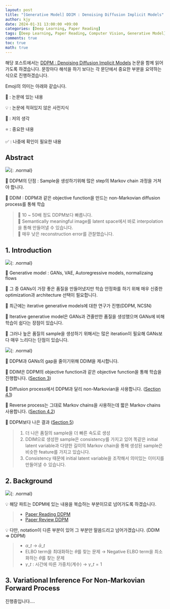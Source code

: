 ```yaml
---
layout: post
title: "[Generative Model] DDIM : Denoising Diffusion Implicit Models"
author: kjy
date: 2024-01-31 13:00:00 +09:00
categories: [Deep Learning, Paper Reading]
tags: [Deep Learning, Paper Reading, Computer Vision, Generative Model]
comments: true
toc: true
math: true
---
```


해당 포스트에서는 [DDPM : Denoising Diffusion Implicit Models](https://arxiv.org/abs/2010.02502) 논문을 함께 읽어가도록 하겠습니다. 문장마다 해석을 하기 보다는 각 문단에서 중요한 부분을 요약하는 식으로 진행하겠습니다.

Emoji의 의미는 아래와 같습니다.

🔎 : 논문에 있는 내용

💡 : 논문에 적혀있지 않은 사전지식

💭 : 저의 생각

⭐ : 중요한 내용

✅ : 나중에 확인이 필요한 내용

## Abstract

![](../../assets/img/Paper_Reading/DDIM/ddim_1.jpg){: .normal}

🔎 DDPM의 단점 : Sample을 생성하기위해 많은 step의 Markov chain 과정을 거쳐야 합니다.

🔎 DDIM : DDPM과 같은 objective function을 만드는 non-Markovian diffusion process를 통해 학습

> 🔎 10 ~ 50배 정도 DDPM보다 빠릅니다.  
> 🔎 Semantically meaningful image를 latent space에서 바로 interpolation을 통해 만들어낼 수 있습니다.  
> 🔎 매우 낮은 reconstruction error를 관찰했습니다.

## 1. Introduction

![](../../assets/img/Paper_Reading/DDIM/ddim_2.jpg){: .normal}

🔎 Generative model : GANs, VAE, Autoregressive models, normalizaing flows

🔎 그 중 GANs이 가장 좋은 품질을 만들어냈지만 학습 안정화를 하기 위해 매우 신중한 optimization과 architecture 선택이 필요합니다.

🔎 최근에는 iterative generative models에 대한 연구가 진행(DDPM, NCSN)

🔎 Iterative generative model은 GANs과 견줄만한 품질을 생성했으며 GANs에 비해 학습이 쉽다는 장점이 있습니다.

🔎 그러나 높은 품질의 sample을 생성하기 위해서는 많은 iteration이 필요해 GANs보다 매우 느리다는 단점이 있습니다.

![](../../assets/img/Paper_Reading/DDIM/ddim_3.jpg){: .normal}

🔎 DDPM과 GANs의 gap을 줄이기위해 DDIM을 제시합니다.

🔎 DDIM은 DDPM의 objective function과 같은 objective function을 통해 학습을 진행합니다. ([Section 3](#3-variational-inference-for-non-markovian-forward-process))

🔎 Diffusion process에서 DDPM과 달리 non-Markovian을 사용합니다. ([Section 4.1]())

🔎 Reverse process는 그대로 Markov chains을 사용하는데 짧은 Markov chains 사용합니다. ([Section 4.2]())

🔎 DDPM보다 나은 결과 ([Section 5]())

> 1. 더 나은 품질의 sample을 더 빠른 속도로 생성
> 2. DDIM으로 생성한 sample은 consistency를 가지고 있어 똑같은 initial latent variable과 다양한 길이의 Markov chain을 통해 생성된 sample은 비슷한 feature를 가지고 있습니다.
> 3. Consistency 때문에 initial latent variable을 조작해서 의미있는 이미지를 만들어낼 수 있습니다.

## 2. Background

![](../../assets/img/Paper_Reading/DDIM/ddim_4.jpg){: .normal}

💡 해당 파트는 DDPM에 있는 내용을 복습하는 부분이므로 넘어가도록 하겠습니다.

> - [Paper Reading DDPM](https://jjjuuuun.github.io/posts/Paper-Reading-DDPM/)
> - [Paper Review DDPM](https://jjjuuuun.github.io/posts/Paper-Review-DDPM/)

💡 다만, notation이 다른 부분이 있어 그 부분만 말씀드리고 넘어가겠습니다. (DDIM $\Longrightarrow$ DDPM)

> - $\alpha\_t$ $\longrightarrow$ $\bar{\alpha}\_t$
> - ELBO term을 최대화하는 $\theta$를 찾는 문제 $\longrightarrow$ Negative ELBO term을 최소화하는 $\theta$를 찾는 문제
> - $\gamma\_t$ : 시간에 따른 가중치(계수) $\longrightarrow$ $\gamma\_t = 1$

## 3. Variational Inference For Non-Markovian Forward Process

진행중입니다....
